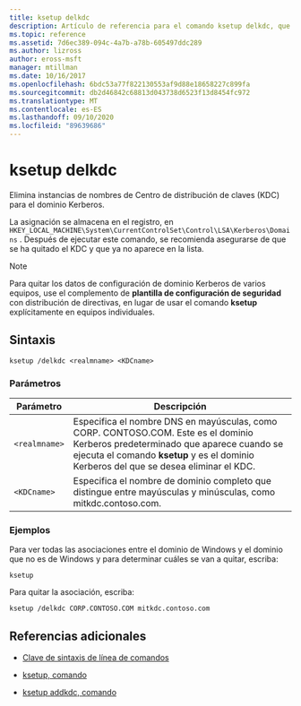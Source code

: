 ```yaml
---
title: ksetup delkdc
description: Artículo de referencia para el comando ksetup delkdc, que elimina instancias de los nombres de Centro de distribución de claves (KDC) del dominio Kerberos.
ms.topic: reference
ms.assetid: 7d6ec389-094c-4a7b-a78b-605497ddc289
ms.author: lizross
author: eross-msft
manager: mtillman
ms.date: 10/16/2017
ms.openlocfilehash: 6bdc53a77f822130553af9d88e18658227c899fa
ms.sourcegitcommit: db2d46842c68813d043738d6523f13d8454fc972
ms.translationtype: MT
ms.contentlocale: es-ES
ms.lasthandoff: 09/10/2020
ms.locfileid: "89639686"
---
```

# <a name="ksetup-delkdc"></a>ksetup delkdc

Elimina instancias de nombres de Centro de distribución de claves (KDC) para el dominio Kerberos.

La asignación se almacena en el registro, en `HKEY_LOCAL_MACHINE\System\CurrentControlSet\Control\LSA\Kerberos\Domains` . Después de ejecutar este comando, se recomienda asegurarse de que se ha quitado el KDC y que ya no aparece en la lista.

> [!NOTE]
> Para quitar los datos de configuración de dominio Kerberos de varios equipos, use el complemento de **plantilla de configuración de seguridad** con distribución de directivas, en lugar de usar el comando **ksetup** explícitamente en equipos individuales.

## <a name="syntax"></a>Sintaxis

```
ksetup /delkdc <realmname> <KDCname>
```

### <a name="parameters"></a>Parámetros

| Parámetro | Descripción |
| --------- | ----------- |
| `<realmname>` | Especifica el nombre DNS en mayúsculas, como CORP. CONTOSO.COM. Este es el dominio Kerberos predeterminado que aparece cuando se ejecuta el comando **ksetup** y es el dominio Kerberos del que se desea eliminar el KDC. |
| `<KDCname>` | Especifica el nombre de dominio completo que distingue entre mayúsculas y minúsculas, como mitkdc.contoso.com. |

### <a name="examples"></a>Ejemplos

Para ver todas las asociaciones entre el dominio de Windows y el dominio que no es de Windows y para determinar cuáles se van a quitar, escriba:

```
ksetup
```

Para quitar la asociación, escriba:

```
ksetup /delkdc CORP.CONTOSO.COM mitkdc.contoso.com
```

## <a name="additional-references"></a>Referencias adicionales

- [Clave de sintaxis de línea de comandos](command-line-syntax-key.md)

- [ksetup, comando](ksetup.md)

- [ksetup addkdc, comando](ksetup-addkdc.md)
